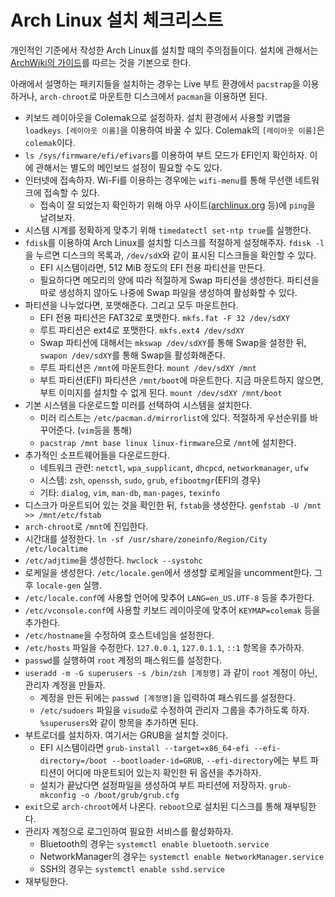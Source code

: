 <!---
title: 'Arch Linux 설치 체크리스트'
category: Linux
language: Korean
--->

# Arch Linux 설치 체크리스트

개인적인 기준에서 작성한 Arch Linux를 설치할 때의 주의점들이다.
설치에 관해서는 [ArchWiki의 가이드](https://wiki.archlinux.org/index.php/Installation_guide)를
따르는 것을 기본으로 한다.

아래에서 설명하는 패키지들을 설치하는 경우는 Live 부트 환경에서 `pacstrap`을 이용하거나,
`arch-chroot`로 마운트한 디스크에서 `pacman`을 이용하면 된다.

- 키보드 레이아웃을 Colemak으로 설정하자. 설치 환경에서 사용할 키맵을 `loadkeys [레이아웃 이름]`을 이용하여 바꿀 수 있다.
Colemak의 `[레이아웃 이름]`은 `colemak`이다.
- `ls /sys/firmware/efi/efivars`를 이용하여 부트 모드가 EFI인지 확인하자. 이에 관해서는 별도의 메인보드 설정이 필요할 수도 있다.
- 인터넷에 접속하자. Wi-Fi를 이용하는 경우에는 `wifi-menu`를 통해 무선랜 네트워크에 접속할 수 있다.
  - 접속이 잘 되었는지 확인하기 위해 아무 사이트([archlinux.org](https://archlinux.org) 등)에 `ping`을 날려보자.
- 시스템 시계를 정확하게 맞추기 위해 `timedatectl set-ntp true`를 실행한다.
- `fdisk`를 이용하여 Arch Linux를 설치할 디스크를 적절하게 설정해주자. `fdisk -l`을 누르면
디스크의 목록과, `/dev/sdX`와 같이 표시된 디스크들을 확인할 수 있다.
  - EFI 시스템이라면, 512 MiB 정도의 EFI 전용 파티션을 만든다.
  - 필요하다면 메모리의 양에 따라 적절하게 Swap 파티션을 생성한다.
    파티션을 따로 생성하지 않아도 나중에 Swap 파일을 생성하여 활성화할 수 있다.
- 파티션을 나누었다면, 포맷해준다. 그리고 모두 마운트한다.
  - EFI 전용 파티션은 FAT32로 포맷한다. `mkfs.fat -F 32 /dev/sdXY`
  - 루트 파티션은 ext4로 포맷한다. `mkfs.ext4 /dev/sdXY`
  - Swap 파티션에 대해서는 `mkswap /dev/sdXY`를 통해 Swap을 설정한 뒤, `swapon /dev/sdXY`를 통해 Swap을 활성화해준다.
  - 루트 파티션은 `/mnt`에 마운트한다. `mount /dev/sdXY /mnt`
  - 부트 파티션(EFI) 파티션은 `/mnt/boot`에 마운트한다. 지금 마운트하지 않으면, 부트 이미지를 설치할 수 없게 된다. `mount /dev/sdXY /mnt/boot`
- 기본 시스템을 다운로드할 미러를 선택하여 시스템을 설치한다.
  - 미러 리스트는 `/etc/pacman.d/mirrorlist`에 있다. 적절하게 우선순위를 바꾸어준다. (`vim`등을 통해)
  - `pacstrap /mnt base linux linux-firmware`으로 `/mnt`에 설치한다.
- 추가적인 소프트웨어들을 다운로드한다.
  - 네트워크 관련: `netctl`, `wpa_supplicant`, `dhcpcd`, `networkmanager`, `ufw`
  - 시스템: `zsh`, `openssh`, `sudo`, `grub`, `efibootmgr`(EFI의 경우)
  - 기타: `dialog`, `vim`, `man-db`, `man-pages`, `texinfo`
- 디스크가 마운트되어 있는 것을 확인한 뒤, `fstab`을 생성한다. `genfstab -U /mnt >> /mnt/etc/fstab`
- `arch-chroot`로 `/mnt`에 진입한다.
- 시간대를 설정한다. `ln -sf /usr/share/zoneinfo/Region/City /etc/localtime`
- `/etc/adjtime`을 생성한다. `hwclock --systohc`
- 로케일을 생성한다. `/etc/locale.gen`에서 생성할 로케일을 uncomment한다. 그 후 `locale-gen` 실행.
- `/etc/locale.conf`에 사용할 언어에 맞추어 `LANG=en_US.UTF-8` 등을 추가한다.
- `/etc/vconsole.conf`에 사용할 키보드 레이아웃에 맞추어 `KEYMAP=colemak` 등을 추가한다.
- `/etc/hostname`을 수정하여 호스트네임을 설정한다.
- `/etc/hosts` 파일을 수정한다. `127.0.0.1`, `127.0.1.1`, `::1` 항목을 추가하자.
- `passwd`를 실행하여 `root` 계정의 패스워드를 설정한다.
- `useradd -m -G superusers -s /bin/zsh [계정명]` 과 같이 `root` 계정이 아닌, 관리자 계정을 만들자.
  - 계정을 만든 뒤에는 `passwd [계정명]`을 입력하여 패스워드를 설정한다.
  - `/etc/sudoers` 파일을 `visudo`로 수정하여 관리자 그룹을 추가하도록 하자. `%superusers`와 같이
  항목을 추가하면 된다.
- 부트로더를 설치하자. 여기서는 GRUB을 설치할 것이다.
  - EFI 시스템이라면 `grub-install --target=x86_64-efi --efi-directory=/boot --bootloader-id=GRUB`, `--efi-directory`에는
  부트 파티션이 어디에 마운트되어 있는지 확인한 뒤 옵션을 추가하자.
  - 설치가 끝났다면 설정파일을 생성하여 부트 파티션에 저장하자. `grub-mkconfig -o /boot/grub/grub.cfg`
- `exit`으로 `arch-chroot`에서 나온다. `reboot`으로 설치된 디스크를 통해 재부팅한다.
- 관리자 계정으로 로그인하여 필요한 서비스를 활성화하자.
  - Bluetooth의 경우는 `systemctl enable bluetooth.service`
  - NetworkManager의 경우는 `systemctl enable NetworkManager.service`
  - SSH의 경우는 `systemctl enable sshd.service`
- 재부팅한다.
